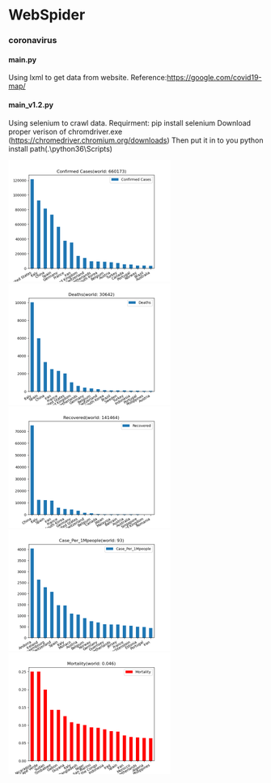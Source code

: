 # WebSpider

### coronavirus
#### main.py
Using lxml to get data from website.
Reference:https://google.com/covid19-map/

#### main_v1.2.py
Using selenium to crawl data.
Requirment: pip install selenium
Download proper verison of chromdriver.exe (https://chromedriver.chromium.org/downloads)
Then put it in to you python install path(.\python36\Scripts\)
<br/>

<img src="images/coronavius0.png" width="320" height="240">
<img src="images/coronavius1.png" width="320" height="240">
<img src="images/coronavius2.png" width="320" height="240">
<img src="images/coronavius3.png" width="320" height="240">
<img src="images/coronavius4.png" width="320" height="240">


